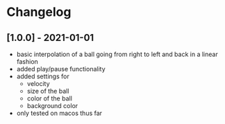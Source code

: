 # Changelog

## [1.0.0] - 2021-01-01

- basic interpolation of a ball going from right to left and back in a linear fashion
- added play/pause functionality
- added settings for
    - velocity
    - size of the ball
    - color of the ball
    - background color
- only tested on macos thus far